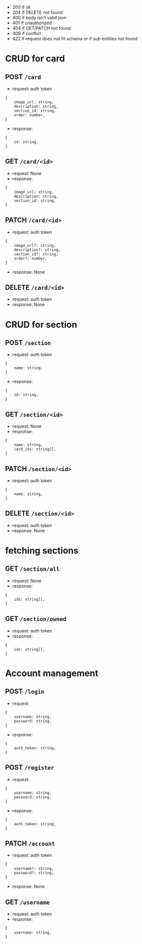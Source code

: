 - 200 if ok
- 204 if DELETE not found
- 400 if body isn't valid json
- 401 if unauthorized
- 404 if GET/PATCH not found
- 409 if conflict
- 422 if request does not fit schema or if sub entities not found

# CRUD for card

## POST `/card`
- request: auth token
```
{
    image_url: string,
    description: string,
    section_id: string,
    order: number,
}
```
- response:
```
{
    id: string,
}
```

## GET `/card/<id>`
- request: None
- response:
```
{
    image_url: string,
    description: string,
    section_id: string,
}
```

## PATCH `/card/<id>`
- request: auth token
```
{
    image_url?: string,
    description?: string,
    section_id?: string,
    order?: number,
}
```
- response: None

## DELETE `/card/<id>`
- request: auth token
- response: None

# CRUD for section

## POST `/section`
- request: auth token
```
{
    name: string,
}
```
- response: 
```
{
    id: string,
}
```

## GET `/section/<id>`
- request: None
- response:
```
{
    name: string,
    card_ids: string[],
}
```

## PATCH `/section/<id>`
- request: auth token
```
{
    name: string,
}
```

## DELETE `/section/<id>`
- request: auth token
- response: None

# fetching sections

## GET `/section/all`
- request: None
- response:
```
{
    ids: string[],
}
```

## GET `/section/owned`
- request: auth token
- response:
```
{
    ids: string[],
}
```

# Account management

## POST `/login`
- request:
```
{
    username: string,
    password: string,
}
```
- response:
```
{
    auth_token: string,
}
```

## POST `/register`
- request:
```
{
    username: string,
    password: string,
}
```
- response:
```
{
    auth_token: string,
}
```

## PATCH `/account`
- request: auth token
```
{
    username?: string,
    password?: string,
}
```
- response: None

## GET `/username`
- request: auth token
- response: 
```
{
    username: string,
}
```
